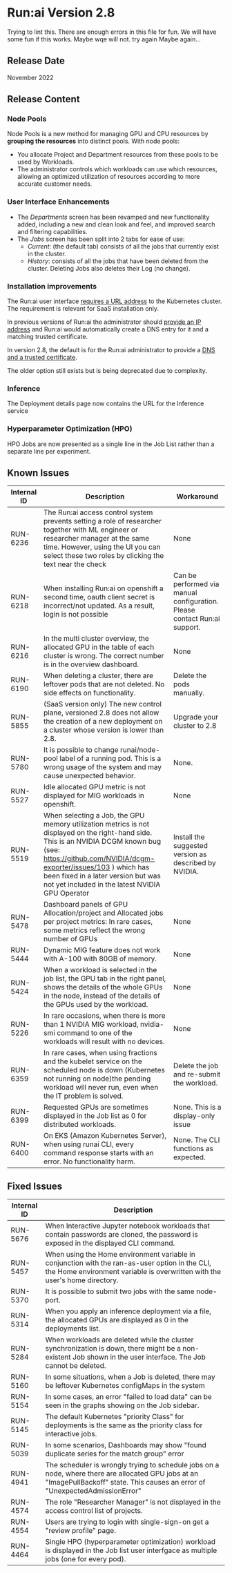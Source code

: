 # Run:ai Version 2.8

Trying to lint this.
There are enough errors in this file for fun.
We will have some fun if this works.
Maybe wqe will not.
try again
Maybe again...
## Release Date
 November 2022 

## Release Content
<!-- 
* Now supporting _spread_ scheduling strategy as well. For more information see [scheduling strategies](../Researcher/scheduling/strategies.md). -->

### Node Pools

Node Pools is a new method for managing GPU and CPU resources by __grouping the resources__ into distinct pools. With node pools:

* You allocate Project and Department resources from these pools to be used by Workloads. 
* The administrator controls which workloads can use which resources, allowing an optimized utilization of resources according to more accurate customer needs. 


### User Interface Enhancements

* The _Departments_ screen has been revamped and new functionality added, including a new and clean look and feel, and improved search and filtering capabilities.
* The _Jobs_ screen has been split into 2 tabs for ease of use:
    * _Current_:  (the default tab) consists of all the jobs that currently exist in the cluster. 
    * _History_:  consists of all the jobs that have been deleted from the cluster. Deleting Jobs also deletes their Log (no change).

### Installation improvements 

The Run:ai user interface [requires a URL address](../admin/runai-setup/cluster-setup/cluster-prerequisites.md#cluster-url) to the Kubernetes cluster. The requirement is relevant for SaaS installation only. 

In previous versions of Run:ai the administrator should [provide an IP address](../admin/runai-setup/cluster-setup/cluster-prerequisites.md#cluster-ip) and Run:ai would automatically create a DNS entry for it and a matching trusted certificate. 

In version 2.8,  the default is for the Run:ai administrator to provide a [DNS and a trusted certificate](../admin/runai-setup/cluster-setup/cluster-prerequisites.md#domain-name). 

The older option still exists but is being deprecated due to complexity.

### Inference 
The Deployment details page now contains the URL for the Inference service 


### Hyperparameter Optimization (HPO)

HPO Jobs are now presented as a single line in the Job List rather than a separate line per experiment. 

## Known Issues

|Internal ID| Description  | Workaround   |
|-----------|--------------|--------------|
|RUN-6236 |The Run:ai access control system prevents setting a role of researcher together with ML engineer or researcher manager at the same time. However, using the UI you can select these two roles by clicking the text near the check   |     None  |
|RUN-6218 |When installing Run:ai on openshift a second time, oauth client secret is incorrect/not updated. As a result, login is not possible                  | Can be performed via manual configuration. Please contact Run:ai support.|
|RUN-6216 |In the multi cluster overview, the allocated GPU in the table of each cluster is wrong. The correct number is in the overview dashboard.             | None                            |
|RUN-6190 |When deleting a cluster, there are leftover pods that are not deleted. No side effects on functionality.                                             | Delete the pods manually.                                                |
|RUN-5855 |(SaaS version only) The new control plane, versioned 2.8 does not allow the creation of a new deployment on a cluster whose version is lower than 2.8.                |Upgrade your cluster to 2.8  |
|RUN-5780 |It is possible to change runai/node-pool label of a running pod. This is a wrong usage of the system and may cause unexpected behavior.              |None.               |
|RUN-5527 |Idle allocated GPU metric is not displayed for MIG workloads in openshift.    | None                 |
|RUN-5519 |When selecting a Job, the GPU memory utilization metrics is not displayed on the right-hand side. This is an NVIDIA DCGM known bug (see:  https://github.com/NVIDIA/dcgm-exporter/issues/103 ) which has been fixed in a later version but was not yet included in the latest NVIDIA GPU Operator|Install the suggested version as described by NVIDIA.                    |
|RUN-5478 |Dashboard panels of GPU Allocation/project and Allocated jobs per project metrics:  In rare cases, some metrics reflect the wrong number of GPUs     |  None                  |
|RUN-5444 |Dynamic MIG feature does not work with A-100 with 80GB of memory.        |     None               |
|RUN-5424 |When a workload is selected in the job list, the GPU tab in the right panel, shows the details of the whole GPUs in the node, instead of the details of the GPUs used by the workload.                 |None              |
|RUN-5226 |In rare occasions, when there is more than 1 NVIDIA MIG workload, nvidia-smi command to one of the workloads will result with no devices.        | None                   |
| RUN-6359 | In rare cases, when using fractions and the kubelet service on the scheduled node is down (Kubernetes not running on node)the pending workload will never run, even when the IT problem is solved. | Delete the job and re-submit the workload. | 
| RUN-6399 | Requested GPUs are sometimes displayed in the Job list as 0 for distributed workloads. | None. This is a display-only issue |    
| RUN-6400 | On EKS (Amazon Kubernetes Server), when using runai CLI, every command response starts with an error. No functionality harm. | None. The CLI functions as expected. | 



## Fixed Issues

|Internal ID | Description   |
|------------|---------------|
|RUN-5676 |When Interactive Jupyter notebook workloads that contain passwords are cloned, the password is exposed in the displayed CLI command.       |
|RUN-5457 |When using the Home environment variable in conjunction with the ran-as-user option in the CLI, the Home environment variable is overwritten with the user's home directory.   |
|RUN-5370 |It is possible to submit two jobs with the same node-port.       |
|RUN-5314 |When you apply an inference deployment via a file, the allocated GPUs are displayed as 0 in the deployments list.           |
|RUN-5284 |When workloads are deleted while the cluster synchronization is down, there might be a non-existent Job shown in the user interface. The Job cannot be deleted.   |
|RUN-5160 |In some situations, when a Job is deleted, there may be leftover Kubernetes configMaps in the system         |
|RUN-5154 |In some cases, an error "failed to load data" can be seen in the graphs showing on the Job sidebar.             |
|RUN-5145 |The default Kubernetes "priority Class" for deployments is the same as the priority class for interactive jobs.      |
|RUN-5039 |In some scenarios, Dashboards may show "found duplicate series for the match group" error    |
|RUN-4941 |The scheduler is wrongly trying to schedule jobs on a node, where there are allocated GPU jobs at an "ImagePullBackoff" state. This causes an error of "UnexpectedAdmissionError"|
|RUN-4574 |The role "Researcher Manager" is not displayed in the access control list of projects.  |
|RUN-4554 |Users are trying to login with single-sign-on get a "review profile" page.      |
|RUN-4464 |Single HPO (hyperparameter optimization) workload is displayed in the Job list user interfgace as multiple jobs (one for every pod).                                             |



